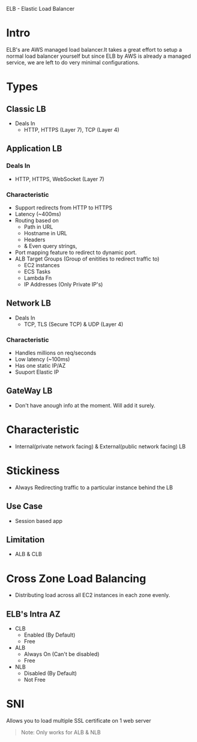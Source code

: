 ELB - Elastic Load Balancer
# Intro
ELB's are AWS managed load balancer.It takes a great effort to setup a normal load balancer yourself but since ELB by AWS is already a managed service, we are left to do very minimal configurations.
# Types
## Classic LB
- Deals In
  - HTTP, HTTPS (Layer 7), TCP (Layer 4)
## Application LB
### Deals In
  - HTTP, HTTPS, WebSocket (Layer 7)
### Characteristic
  - Support redirects from HTTP to HTTPS
  - Latency (~400ms)
  - Routing based on
    - Path in URL
    - Hostname in URL
    - Headers
    - & Even query strings,
  - Port mapping feature to redirect to dynamic port.
  - ALB Target Groups (Group of enitities to redirect traffic to)
    - EC2 instances
    - ECS Tasks
    - Lambda Fn
    - IP Addresses (Only Private IP's)
## Network LB
- Deals In
  - TCP, TLS (Secure TCP) & UDP (Layer 4)
### Characteristic
  - Handles millions on req/seconds
  - Low latency (~100ms)
  - Has one static IP/AZ
  - Suuport Elastic IP
## GateWay LB
- Don't have anough info at the moment. Will add it surely.
# Characteristic
- Internal(private network facing) & External(public network facing) LB
# Stickiness
- Always Redirecting traffic to a particular instance behind the LB
## Use Case
- Session based app
## Limitation
- ALB & CLB
# Cross Zone Load Balancing
- Distributing load across all EC2 instances in each zone evenly.
## ELB's Intra AZ
- CLB
  - Enabled (By Default)
  - Free
- ALB
  - Always On (Can't be disabled)
  - Free
- NLB
  - Disabled (By Default)
  - Not Free
# SNI
Allows you to load multiple SSL certificate on 1 web server
> Note: Only works for ALB & NLB